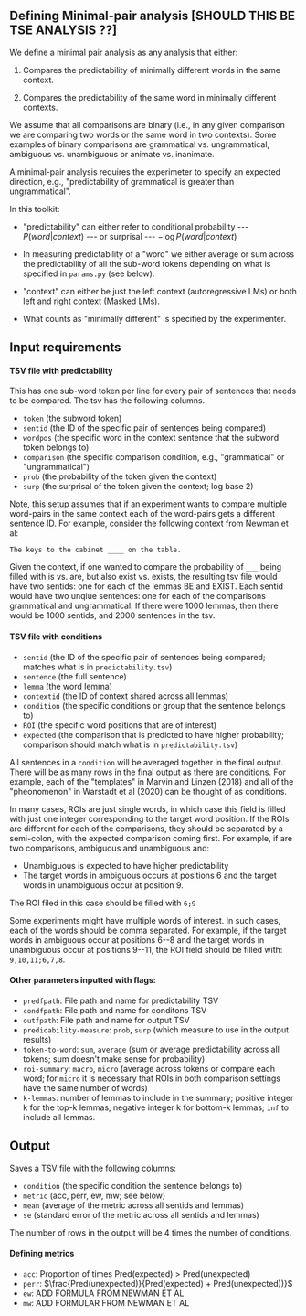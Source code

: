 ## Defining Minimal-pair analysis [SHOULD THIS BE TSE ANALYSIS ??]

We define a minimal pair analysis as any analysis that either: 

1. Compares the predictability of minimally different words in the same context.

2. Compares the predictability of the same word in minimally different contexts. 

We assume that all comparisons are binary (i.e., in any given comparison we are comparing two words or the same word in two contexts). Some examples of binary comparisons are grammatical vs. ungrammatical, ambiguous vs. unambiguous or animate vs. inanimate. 

A minimal-pair analysis requires the experimeter to specify an expected direction, e.g., "predictability of grammatical is greater than ungrammatical". 


In this toolkit:

- "predictability" can either refer to conditional probability --- $P(word | context)$ --- or surprisal --- $-\log P(word | context)$

- In measuring predictability of a "word" we either average or sum across the predictability of all the sub-word tokens depending on what is specified in `params.py` (see below). 

- "context" can either be just the left context (autoregressive LMs) or both left and right context (Masked LMs). 

- What counts as "minimally different" is specified by the experimenter. 



## Input requirements

#### TSV file with predictability
This has one sub-word token per line for every pair of sentences that needs to be compared. The tsv has the following columns. 
- `token` (the subword token)
- `sentid` (the ID of the specific pair of sentences being compared)
- `wordpos` (the specific word in the context sentence that the subword token belongs to)
- `comparison` (the specific comparison condition, e.g., "grammatical" or "ungrammatical")
- `prob` (the probability of the token given the context)
- `surp` (the surprisal of the token given the context; log base 2)

Note, this setup assumes that if an experiment wants to compare multiple word-pairs in the same context each of the word-pairs gets a different sentence ID. For example, consider the following context from Newman et al: 

```The keys to the cabinet ____ on the table. ```

Given the context, if one wanted to compare the probability of `___` being filled with is vs. are, but also exist vs. exists, the resulting tsv file would have two sentids: one for each of the lemmas BE and EXIST. Each sentid would have two unqiue sentences: one for each of the comparisons grammatical and ungrammatical. If there were 1000 lemmas, then there would be 1000 sentids, and 2000 sentences in the tsv. 


#### TSV file with conditions

- `sentid` (the ID of the specific pair of sentences being compared; matches what is in `predictability.tsv`)
- `sentence` (the full sentence)
- `lemma` (the word lemma)
- `contextid` (the ID of context shared across all lemmas)
- `condition` (the specific conditions or group that the sentence belongs to)
- `ROI` (the specific word positions that are of interest)
- `expected` (the comparison that is predicted to have higher probability; comparison should match what is in `predictability.tsv`)

All sentences in a `condition` will be averaged together in the final output. There will be as many rows in the final output as there are conditions. For example, each of the "templates" in Marvin and Linzen (2018) and all of the "pheonomenon" in Warstadt et al (2020) can be thought of as conditions. 

In many cases, ROIs are just single words, in which case this field is filled with just one integer corresponding to the target word position. If the ROIs are different for each of the comparisons, they should be separated by a semi-colon, with the expected comparison coming first. For example, if are two comparisons, ambiguous and unambiguous and: 
- Unambiguous is expected to have higher predictability
- The target words in ambiguous occurs at positions 6 and the target words in unambiguous occur at position 9.

The ROI filed in this case should be filled with  `6;9`

Some experiments might have multiple words of interest. In such cases, each of the words should be comma separated. For example, if the target words in ambiguous occur at positions 6--8 and the target words in unambiguous occur at positions 9--11, the ROI field should be filled with: `9,10,11;6,7,8`. 


#### Other parameters inputted with flags:

- `predfpath`: File path and name for predictability TSV
- `condfpath`: File path and name for conditons TSV
- `outfpath`: File path and name for output TSV
- `predicability-measure`: `prob`, `surp` (which measure to use in the output results)
- `token-to-word`: `sum`, `average` (sum or average predictability across all tokens; sum doesn't make sense for probability)
- `roi-summary`: `macro`, `micro` (average across tokens or compare each word; for `micro` it is necessary that ROIs in both comparison settings have the same number of words)
- `k-lemmas`: number of lemmas to include in the summary; positive integer k for the top-k lemmas, negative integer k for bottom-k lemmas; `inf` to include all lemmas. 



## Output

Saves a TSV file with the following columns: 

- `condition` (the specific condition the sentence belongs to)
- `metric` (acc, perr, ew, mw; see below)
- `mean` (average of the metric across all sentids and lemmas)
- `se` (standard error of the metric across all sentids and lemmas)

The number of rows in the output will be 4 times the number of conditions. 

#### Defining metrics

- `acc`: Proportion of times Pred(expected) > Pred(unexpected)
- `perr`: $\frac{Pred(unexpected)}{Pred(expected) + Pred(unexpected))}$
- `ew`: ADD FORMULA FROM NEWMAN ET AL
- `mw`: ADD FORMULAR FROM NEWMAN ET AL

